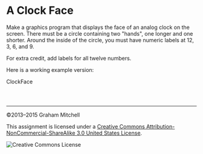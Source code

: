 # A Clock Face


Make a graphics program that displays the face of an
analog clock on the screen. There must be a circle containing
two "hands", one longer and one shorter. Around the inside of
the circle, you must have numeric labels at 12, 3, 6, and 9.


For extra credit, add labels for all twelve numbers.


Here is a working example version:

 ClockFace



```



```



---


©2013–2015 Graham Mitchell


This assignment is licensed under a
[Creative Commons Attribution-NonCommercial-ShareAlike 3.0 United States License](https://creativecommons.org/licenses/by-nc-sa/3.0/us/deed.en_US).  

![Creative Commons License](images/by-nc-sa.png)




